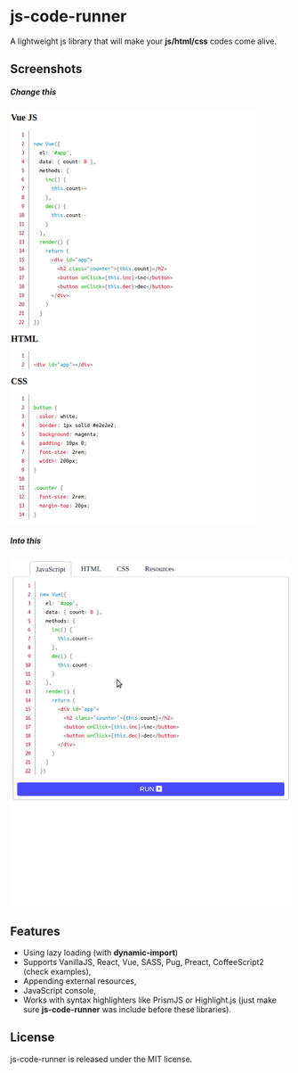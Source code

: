 # js-code-runner

A lightweight js library that will make your **js/html/css** codes come alive. 

## Screenshots

##### Change this

![](/examples/images/js-code-runner.png)


##### Into this

![](/examples/images/js-code-runner-example.gif)

## Features
* Using lazy loading (with **dynamic-import**)
* Supports VanillaJS, React, Vue, SASS, Pug, Preact, CoffeeScript2 (check examples),
* Appending external resources,
* JavaScript console,
* Works with syntax highlighters like PrismJS or Highlight.js (just make sure **js-code-runner** was include before these libraries).

## License

js-code-runner is released under the MIT license.
